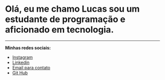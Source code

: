 # Olá, eu me chamo Lucas sou um estudante de programação e aficionado em tecnologia. 
---
**Minhas redes sociais:**
* [Instagram]()
* [Linkedin]()
* [Email para contato]()
* [Git Hub](https://github.com/LucasSouza67)





